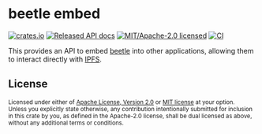 # beetle embed

[![crates.io](https://img.shields.io/crates/v/beetle-embed.svg?style=flat-square)](https://crates.io/crates/beetle-embed)
[![Released API docs](https://img.shields.io/docsrs/beetle-embed?style=flat-square)](https://docs.rs/beetle-embed)
[![MIT/Apache-2.0 licensed](https://img.shields.io/crates/l/beetle-embed?style=flat-square)](../LICENSE-MIT)
[![CI](https://img.shields.io/github/workflow/status/n0-computer/beetle/Continuous%20integration?style=flat-square)](https://github.com/n0-computer/beetle/actions?query=workflow%3A%22Continuous+integration%22)

This provides an API to embed
[beetle](https://github.com/n0-computer/beetle) into other applications,
allowing them to interact directly with [IPFS](https://ipfs.tech/).

## License

<sup>
Licensed under either of <a href="LICENSE-APACHE">Apache License, Version
2.0</a> or <a href="LICENSE-MIT">MIT license</a> at your option.
</sup>

<br/>

<sub>
Unless you explicitly state otherwise, any contribution intentionally submitted
for inclusion in this crate by you, as defined in the Apache-2.0 license, shall
be dual licensed as above, without any additional terms or conditions.
</sub>

